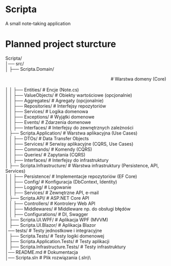 # Scripta
A small note-taking application

# Planned project sturcture
Scripta/\
│── src/\
│   ├── Scripta.Domain/         <div align="right"># Warstwa domeny (Core)</div>\
│   │   ├── Entities/           # Encje (Note.cs)\
│   │   ├── ValueObjects/       # Obiekty wartościowe (opcjonalnie)\
│   │   ├── Aggregates/         # Agregaty (opcjonalnie)\
│   │   ├── Repositories/       # Interfejsy repozytoriów\
│   │   ├── Services/           # Logika domenowa\
│   │   ├── Exceptions/         # Wyjątki domenowe\
│   │   ├── Events/             # Zdarzenia domenowe\
│   │   ├── Interfaces/         # Interfejsy do zewnętrznych zależności\
│   ├── Scripta.Application/    # Warstwa aplikacyjna (Use Cases)\
│   │   ├── DTOs/               # Data Transfer Objects\
│   │   ├── Services/           # Serwisy aplikacyjne (CQRS, Use Cases)\
│   │   ├── Commands/           # Komendy (CQRS)\
│   │   ├── Queries/            # Zapytania (CQRS)\
│   │   ├── Interfaces/         # Interfejsy do infrastruktury\
│   ├── Scripta.Infrastructure/ # Warstwa infrastruktury (Persistence, API, Services)\
│   │   ├── Persistence/        # Implementacje repozytoriów (EF Core)\
│   │   ├── Config/             # Konfiguracja (DbContext, Identity)\
│   │   ├── Logging/            # Logowanie\
│   │   ├── Services/           # Zewnętrzne API, e-mail\
│   ├── Scripta.API/            # ASP.NET Core API\
│   │   ├── Controllers/        # Kontrolery Web API\
│   │   ├── Middlewares/        # Middleware np. do obsługi błędów\
│   │   ├── Configurations/     # DI, Swagger\
│   ├── Scripta.UI.WPF/         # Aplikacja WPF (MVVM)\
│   ├── Scripta.UI.Blazor/      # Aplikacja Blazor\
│── tests/                      # Testy jednostkowe i integracyjne\
│   ├── Scripta.Tests/          # Testy logiki domenowej\
│   ├── Scripta.Application.Tests/  # Testy aplikacji\
│   ├── Scripta.Infrastructure.Tests/ # Testy infrastruktury\
│── README.md                  # Dokumentacja\
│── Scripta.sln                # Plik rozwiązania (.sln)\


